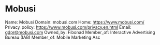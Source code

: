 
# Mobusi

Name: Mobusi
Domain: mobusi.com
Home: https://www.mobusi.com/
Privacy_policy: https://www.mobusi.com/privacy.en.html
Email: gdpr@mobusi.com
Owned_by: Fibonad
Member_of: Interactive Advertising Bureau (IAB)
Member_of: Mobile Marketing Asc

